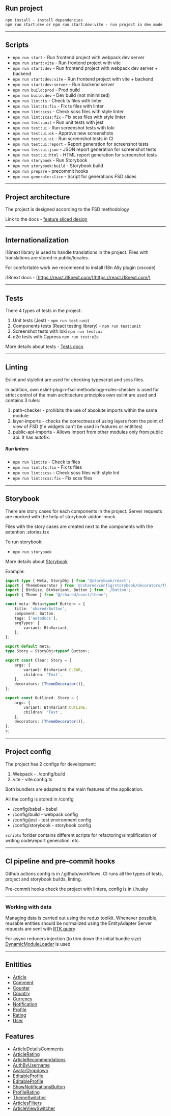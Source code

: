 ## Run project

```
npm install - install dependencies
npm run start:dev or npm run start:dev:vite - run project in dev mode
```

---

## Scripts

-   `npm run start` - Run frontend project with webpack dev server
-   `npm run start:vite` - Run frontend project with vite
-   `npm run start:dev` - Run frontend project with webpack dev server + backend
-   `npm run start:dev:vite` - Run frontend project with vite + backend
-   `npm run start:dev:server` - Run backend server
-   `npm run build:prod` - Prod build
-   `npm run build:dev` - Dev build (not minimized)
-   `npm run lint:ts` - Check ts files with linter
-   `npm run lint:ts:fix` - Fix ts files with linter
-   `npm run lint:scss` - Check scss files with style linter
-   `npm run lint:scss:fix` - Fix scss files with style linter
-   `npm run test:unit` - Run unit tests with jest
-   `npm run test:ui` - Run screenshot tests with loki
-   `npm run test:ui:ok` - Approve new screenshots
-   `npm run test:ui:ci` - Run screenshot tests in CI
-   `npm run test:ui:report` - Report generation for screenshot tests
-   `npm run test:ui:json` - JSON report generation for screenshot tests
-   `npm run test:ui:html` - HTML report generation for screenshot tests
-   `npm run storybook` - Run Storybook
-   `npm run storybook:build` - Storybook build
-   `npm run prepare` - precommit hooks
-   `npm run generate:slice` - Script for generations FSD slices

---

## Project architecture

The project is designed according to the FSD methodology

Link to the docs - [feature sliced design](https://feature-sliced.design/docs/get-started/tutorial)

---

## Internationalization

i18next library is used to handle translations in the project.
Files with translations are stored in public/locales.

For comfortable work we recommend to install i18n Ally plugin (vscode)

i18next docs - [https://react.i18next.com/](https://react.i18next.com/)

---

## Tests

There 4 types of tests in the project:

1. Unit tests (Jest) - `npm run test:unit`
2. Components tests (React testing library) - `npm run test:unit`
3. Screenshot tests with loki `npm run test:ui`
4. e2e tests with Cypress `npm run test:e2e`

More details about tests - [Tests docs](/docs/tests.md)

---

## Linting

Eslint and stylelint are used for checking typescript and scss files.

In addition, own eslint-plugin-fsd-methodology-rules-checker is used for strict control of the main architecture principles own eslint
are used and contains 3 rules:

1. path-checker - prohibits the use of absolute imports within the same module
2. layer-imports - checks the correctness of using layers from the point of view of FSD
   (f.e widgets can't be used in features or entitites)
3. public-api-imports - Allows import from other modules only from public api. It has autofix.

##### Run linters

-   `npm run lint:ts` - Check ts files
-   `npm run lint:ts:fix` - Fix ts files
-   `npm run lint:scss` - Check scss files with style lint
-   `npm run lint:scss:fix` - Fix scss files

---

## Storybook

There are story cases for each components in the project.
Server requests are mocked with the help of storybook-addon-mock.

Files with the story cases are created next to the components with the extention .stories.tsx

To run storybook:

-   `npm run storybook`

More details about [Storybook](/docs/storybook.md)

Example:

```typescript jsx
import type { Meta, StoryObj } from '@storybook/react';
import { ThemeDecorator } from '@/shared/config/storybook/decorators/ThemeDecorator';
import { BtnSize, BtnVariant, Button } from './Button';
import { Theme } from '@/shared/const/theme';

const meta: Meta<typeof Button> = {
    title: 'shared/Button',
    component: Button,
    tags: ['autodocs'],
    argTypes: {
        variant: BtnVariant,
    },
};

export default meta;
type Story = StoryObj<typeof Button>;

export const Clear: Story = {
    args: {
        variant: BtnVariant.CLEAR,
        children: 'Text',
    },
    decorators: [ThemeDecorator()],
};

export const Outlined: Story = {
    args: {
        variant: BtnVariant.OUTLINE,
        children: 'Text',
    },
    decorators: [ThemeDecorator()],
};
s;
```

---

## Project config

The project has 2 configs for development:

1. Webpack - ./config/build
2. vite - vite.config.ts

Both bundlers are adapted to the main features of the application.

All the config is stored in /config

-   /config/babel - babel
-   /config/build - webpack config
-   /config/jest - test environment config
-   /config/storybook - storybook config

`scripts` forlder contains different scripts for refactoring\simplification of writing code\report generation, etc.

---

## CI pipeline and pre-commit hooks

Github actions config is in /.github/workflows.
CI runs all the types of tests, project and storybook builds, linting.

Pre-commit hooks check the project with linters, config is in /.husky

---

### Working with data

Managing data is carried out using the redux toolkit.
Whenever possible, reusable entities should be normalized using the EntityAdapter
Server requests are sent with [RTK query](/src/shared/api/rtkApi.ts)

For async reducers injection (to trim down the initial bundle size)
[DynamicModuleLoader](/src/shared/lib/components/DynamicReducerLoader/DynamicReducerLoader.tsx) is used

---

## Enitities

-   [Article](/src/entities/Article)
-   [Comment](/src/entities/Comment)
-   [Counter](/src/entities/Counter)
-   [Country](/src/entities/Country)
-   [Currency](/src/entities/Currency)
-   [Notification](/src/entities/Notification)
-   [Profile](/src/entities/Profile)
-   [Rating](/src/entities/Rating)
-   [User](/src/entities/User)

## Features

-   [ArticleDetailsComments](/src/features/ArticleDetailsComments)
-   [ArticleRating](/src/features/ArticleRating)
-   [ArticleRecommendations](/src/features/ArticleRecommendations)
-   [AuthByUsername](/src/features/AuthByUsername)
-   [AvatarDropdown](/src/features/AvatarDropdown)
-   [EditableProfile](/src/features/EditableProfile)
-   [EditableProfile](/src/features/EditableProfile)
-   [ShowNotificationsButton](/src/features/ShowNotificationsButton)
-   [ProfileRating](/src/features/ProfileRating)
-   [ThemeSwitcher](/src/features/ThemeSwitcher)
-   [ArticlesFilters](/src/features/ArticlesFilters)
-   [ArticleViewSwitcher](/src/features/ArticleViewSwitcher)
